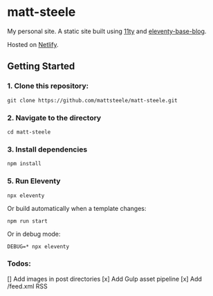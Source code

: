 # matt-steele

My personal site. A static site built using [11ty](https://github.com/11ty/eleventy) and [eleventy-base-blog](https://github.com/11ty/eleventy-base-blog).

Hosted on [Netlify](https://eleventy-base-blog.netlify.com/).

## Getting Started

### 1. Clone this repository:

```
git clone https://github.com/mattsteele/matt-steele.git
```


### 2. Navigate to the directory

```
cd matt-steele
```

### 3. Install dependencies

```
npm install
```

### 5. Run Eleventy

```
npx eleventy
```

Or build automatically when a template changes:
```
npm run start
```

Or in debug mode:
```
DEBUG=* npx eleventy
```

### Todos:
[] Add images in post directories
[x] Add Gulp asset pipeline
[x] Add /feed.xml RSS
